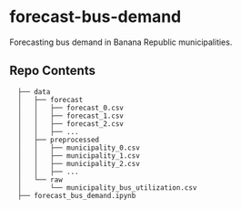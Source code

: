 # forecast-bus-demand
Forecasting bus demand in Banana Republic municipalities.

## Repo Contents
```
  ├── data
  │   ├── forecast
  │   │   ├── forecast_0.csv
  │   │   ├── forecast_1.csv
  │   │   ├── forecast_2.csv
  │   │   ├── ...
  │   ├── preprocessed
  │   │   ├── municipality_0.csv
  │   │   ├── municipality_1.csv
  │   │   ├── municipality_2.csv
  │   │   ├── ...
  │   └── raw
  │       └── municipality_bus_utilization.csv
  ├── forecast_bus_demand.ipynb
```
